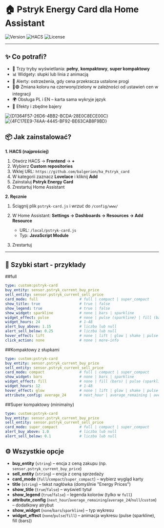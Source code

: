 # 🏠 Pstryk Energy Card dla Home Assistant

![Version](https://img.shields.io/badge/version-4.1.0-blue.svg) ![HACS](https://img.shields.io/badge/HACS-Custom-orange.svg) ![License](https://img.shields.io/badge/license-MIT-green.svg)

---

## ✨ Co potrafi?

* 🎨 Trzy tryby wyświetlania: **pełny**, **kompaktowy**, **super kompaktowy**
* 📊 Widgety: słupki lub linia z animacją
* 🚨 Alerty: ostrzeżenia, gdy cena przekracza ustalone progi
* 🔴🟢 Zmiana koloru na czerwony/zielony w zależności od ustawień cen w integracji
* 🌍 Obsługa PL i EN – karta sama wykryje język
* 🎯 Efekty i zbędne bajery
  
![{D1364F57-26D6-4BB2-BCDA-28E0C8ECE00C}](https://github.com/user-attachments/assets/9c4ced5f-e4bd-4ea9-8824-1daec9cf21d1)
![{4FC17EE9-74AA-4445-BF92-BE63CAB8F9BD}](https://github.com/user-attachments/assets/e65754ac-1a92-49d7-bd03-0af2f87a8117)

## 📦 Jak zainstalować?

**1. HACS (najprościej)**

1. Otwórz HACS → **Frontend** → **+**
2. Wybierz **Custom repositories**
3. Wklej URL: `https://github.com/balgerion/ha_Pstryk_card`
4. W kategorii zaznacz **Lovelace** i kliknij **Add**
5. Zainstaluj **Pstryk Energy Card**
6. Zrestartuj Home Assistant

**2. Ręcznie**

1. Ściągnij plik `pstryk-card.js` i wrzuć do `/config/www/`
2. W Home Assistant: **Settings → Dashboards → Resources → Add Resource**

   * URL: `/local/pstryk-card.js`
   * Typ: **JavaScript Module**
3. Zrestartuj

---

## 🚀 Szybki start - przykłady

##full
                   
```yaml
type: custom:pstryk-card
buy_entity: sensor.pstryk_current_buy_price
sell_entity: sensor.pstryk_current_sell_price
card_mode: full                   # full | compact | super_compact
show_title: true                  # true | false
show_legend: true                 # true | false
show_widget: sparkline            # none | bars | sparkline
widget_effect: pulse              # none | pulse (sparkline) | fill (bars)
widget_hours: 24                  # 1-48
alert_buy_above: 1.15             # liczba lub null
alert_sell_below: 0.25            # liczba lub null
hover_effect: lift                # none | lift | glow | shake | pulse
click_action: none                # none | more-info
```
##Kompaktowy z słupkami
```yaml
type: custom:pstryk-card
buy_entity: sensor.pstryk_current_buy_price
sell_entity: sensor.pstryk_current_sell_price
card_mode: compact                # full | compact | super_compact
show_widget: bars                 # none | bars | sparkline
widget_effect: fill               # none | fill (bars) | pulse (sparkline) 
widget_hours: 12                  # 1-48
hover_effect: glow                # none | lift | glow | shake | pulse
attribute_config: average_24      # next_hour | average_remaining | average_24 | null | custom_attribute
```

##Super kompaktowy (minimalny)
```yaml
type: custom:pstryk-card
buy_entity: sensor.pstryk_current_buy_price
sell_entity: sensor.pstryk_current_sell_price
card_mode: super_compact          # full | compact | super_compact
alert_buy_above: 1.0              # liczba lub null
alert_sell_below: 0.1             # liczba lub null
```

## ⚙️ Wszystkie opcje

* **buy\_entity** (`string`) – encja z ceną zakupu (np. `sensor.pstryk_current_buy_price`)
* **sell\_entity** (`string`) – encja z ceną sprzedaży
* **card\_mode** (`full`/`compact`/`super_compact`) – wybierz wygląd karty
* **title** (`string`) – tekst nagłówka (domyślnie "Energy Prices")
* **show\_title** (`true`/`false`) – wyświetl tytuł
* **show\_legend** (`true`/`false`) – legenda kolorów (tylko w `full`)
* **attribute\_config** (`next_hour`/`average_remaining`/`average_24`/`null`/`custom`) – dodatkowy atrybut
* **show\_widget** (`none`/`bars`/`sparkline`) – typ wykresu
* **widget\_effect** (`none`/`pulse`/`fill`) – animacja wykresu (pulse (sparkline), fill (bars))
